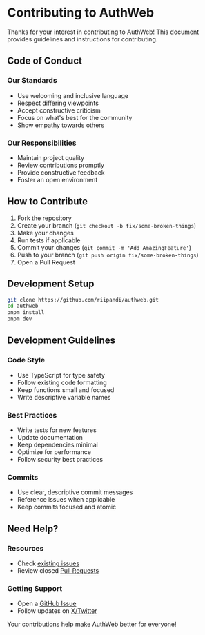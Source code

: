 # Contributing to AuthWeb

Thanks for your interest in contributing to AuthWeb! This document provides guidelines and instructions for contributing.

## Code of Conduct

### Our Standards
- Use welcoming and inclusive language
- Respect differing viewpoints
- Accept constructive criticism
- Focus on what's best for the community
- Show empathy towards others

### Our Responsibilities
- Maintain project quality
- Review contributions promptly
- Provide constructive feedback
- Foster an open environment

## How to Contribute

1. Fork the repository
2. Create your branch (`git checkout -b fix/some-broken-things`)
3. Make your changes
4. Run tests if applicable
5. Commit your changes (`git commit -m 'Add AmazingFeature'`)
6. Push to your branch (`git push origin fix/some-broken-things`)
7. Open a Pull Request

## Development Setup

```bash
git clone https://github.com/riipandi/authweb.git
cd authweb
pnpm install
pnpm dev
```

## Development Guidelines

### Code Style
- Use TypeScript for type safety
- Follow existing code formatting
- Keep functions small and focused
- Write descriptive variable names

### Best Practices
- Write tests for new features
- Update documentation
- Keep dependencies minimal
- Optimize for performance
- Follow security best practices

### Commits
- Use clear, descriptive commit messages
- Reference issues when applicable
- Keep commits focused and atomic

## Need Help?

### Resources

- Check [existing issues](https://github.com/riipandi/authweb/issues)
- Review closed [Pull Requests](https://github.com/riipandi/authweb/pulls)

### Getting Support

- Open a [GitHub Issue](https://github.com/riipandi/authweb/issues/new)
- Follow updates on [X/Twitter](https://x.com/riipandi)

Your contributions help make AuthWeb better for everyone!
